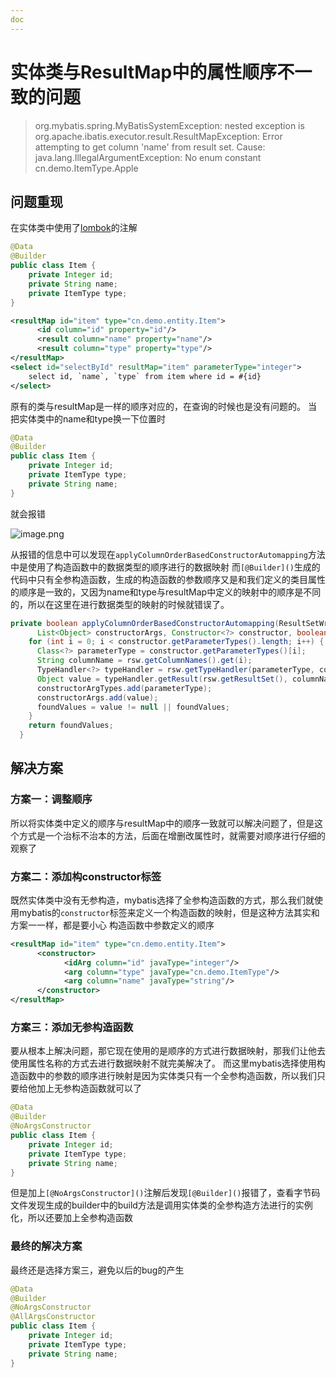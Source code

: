 ```yaml
---
doc
---
```


# 实体类与ResultMap中的属性顺序不一致的问题

> org.mybatis.spring.MyBatisSystemException: nested exception is org.apache.ibatis.executor.result.ResultMapException: Error attempting to get column 'name' from result set.  Cause: java.lang.IllegalArgumentException: No enum constant cn.demo.ItemType.Apple

## 问题重现

在实体类中使用了[lombok](https://projectlombok.org/)的注解

```java
@Data
@Builder
public class Item {
    private Integer id;
    private String name;
    private ItemType type;
}
```

```xml
<resultMap id="item" type="cn.demo.entity.Item">
      <id column="id" property="id"/>
      <result column="name" property="name"/>
      <result column="type" property="type"/>
</resultMap>
<select id="selectById" resultMap="item" parameterType="integer">
    select id, `name`, `type` from item where id = #{id}
</select>
```

原有的类与resultMap是一样的顺序对应的，在查询的时候也是没有问题的。
当把实体类中的name和type换一下位置时

```java
@Data
@Builder
public class Item {
    private Integer id;
    private ItemType type;
    private String name;
}
```

就会报错

![image.png](resultmap-1.png)

从报错的信息中可以发现在`applyColumnOrderBasedConstructorAutomapping`方法中是使用了构造函数中的数据类型的顺序进行的数据映射
而`[@Builder]()`生成的代码中只有全参构造函数，生成的构造函数的参数顺序又是和我们定义的类目属性的顺序是一致的，又因为name和type与resultMap中定义的映射中的顺序是不同的，所以在这里在进行数据类型的映射的时候就错误了。

```java
private boolean applyColumnOrderBasedConstructorAutomapping(ResultSetWrapper rsw, List<Class<?>> constructorArgTypes,
      List<Object> constructorArgs, Constructor<?> constructor, boolean foundValues) throws SQLException {
    for (int i = 0; i < constructor.getParameterTypes().length; i++) {
      Class<?> parameterType = constructor.getParameterTypes()[i];
      String columnName = rsw.getColumnNames().get(i);
      TypeHandler<?> typeHandler = rsw.getTypeHandler(parameterType, columnName);
      Object value = typeHandler.getResult(rsw.getResultSet(), columnName);
      constructorArgTypes.add(parameterType);
      constructorArgs.add(value);
      foundValues = value != null || foundValues;
    }
    return foundValues;
  }
```

## 解决方案

### 方案一：调整顺序

所以将实体类中定义的顺序与resultMap中的顺序一致就可以解决问题了，但是这个方式是一个治标不治本的方法，后面在增删改属性时，就需要对顺序进行仔细的观察了

### 方案二：添加构constructor标签

既然实体类中没有无参构造，mybatis选择了全参构造函数的方式，那么我们就使用mybatis的`constructor`标签来定义一个构造函数的映射，但是这种方法其实和方案一一样，都是要小心 构造函数中参数定义的顺序

```xml
<resultMap id="item" type="cn.demo.entity.Item">
      <constructor>
            <idArg column="id" javaType="integer"/>
            <arg column="type" javaType="cn.demo.ItemType"/>
            <arg column="name" javaType="string"/>
      </constructor>
</resultMap>
```

### 方案三：添加无参构造函数

要从根本上解决问题，那它现在使用的是顺序的方式进行数据映射，那我们让他去使用属性名称的方式去进行数据映射不就完美解决了。
而这里mybatis选择使用构造函数中的参数的顺序进行映射是因为实体类只有一个全参构造函数，所以我们只要给他加上无参构造函数就可以了

```java
@Data
@Builder
@NoArgsConstructor
public class Item {
    private Integer id;
    private ItemType type;
    private String name;
}
```

但是加上`[@NoArgsConstructor]()`注解后发现`[@Builder]()`报错了，查看字节码文件发现生成的builder中的build方法是调用实体类的全参构造方法进行的实例化，所以还要加上全参构造函数

### 最终的解决方案

最终还是选择方案三，避免以后的bug的产生

```java
@Data
@Builder
@NoArgsConstructor
@AllArgsConstructor
public class Item {
    private Integer id;
    private ItemType type;
    private String name;
}
```



